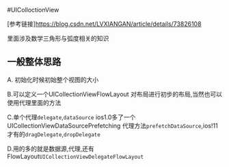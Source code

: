 #UIColloctionView

[参考链接]https://blog.csdn.net/LVXIANGAN/article/details/73826108

里面涉及数学三角形与弧度相关的知识





## 一般整体思路

A. 初始化时候初始整个视图的大小

B.可以定义一个UICollectionViewFlowLayout 对布局进行初步的布局,当然也可以使用代理里面的方法

C.单个代理`delegate`,`dataSource` ios1.0多了一个UICollectionViewDataSourcePrefetching 代理方法`prefetchDataSource`,ios!11才有的`dragDelegate`,`dropDelegate`

D.用的多的就是数据源,代理,还有FlowLayout`UICollectionViewDelegateFlowLayout`